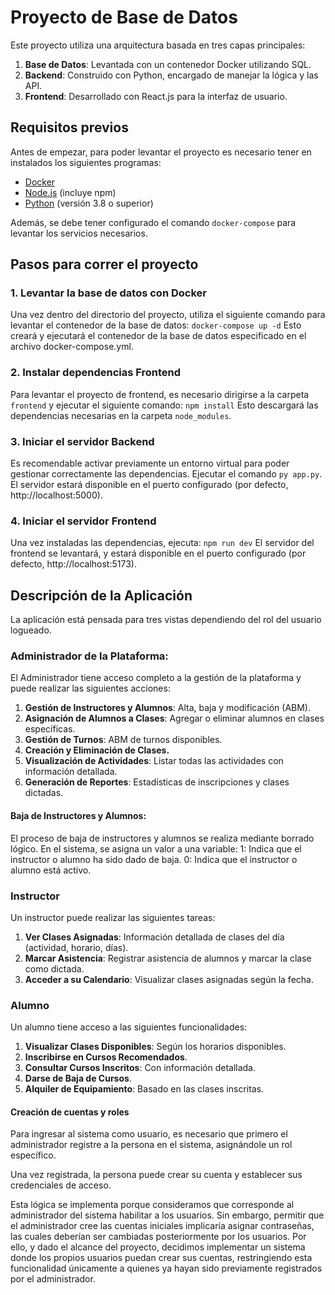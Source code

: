# Proyecto de Base de Datos

Este proyecto utiliza una arquitectura basada en tres capas principales:

1. **Base de Datos**: Levantada con un contenedor Docker utilizando SQL.
2. **Backend**: Construido con Python, encargado de manejar la lógica y las API.
3. **Frontend**: Desarrollado con React.js para la interfaz de usuario.

## Requisitos previos

Antes de empezar, para poder levantar el proyecto es necesario tener en instalados los siguientes programas:

- [Docker](https://www.docker.com/)
- [Node.js](https://nodejs.org/) (incluye npm)
- [Python](https://www.python.org/) (versión 3.8 o superior)

Además, se debe tener configurado el comando `docker-compose` para levantar los servicios necesarios.

## Pasos para correr el proyecto

### 1. Levantar la base de datos con Docker

Una vez dentro del directorio del proyecto, utiliza el siguiente comando para levantar el contenedor de la base de datos:
  `docker-compose up -d`
Esto creará y ejecutará el contenedor de la base de datos especificado en el archivo docker-compose.yml.

### 2. Instalar dependencias Frontend

Para levantar el proyecto de frontend, es necesario dirigirse a la carpeta `frontend` y ejecutar el siguiente comando:
  `npm install`
Esto descargará las dependencias necesarias en la carpeta `node_modules`.

### 3. Iniciar el servidor Backend

Es recomendable activar previamente un entorno virtual para poder gestionar correctamente las dependencias.
Ejecutar el comando `py app.py`.
El servidor estará disponible en el puerto configurado (por defecto, http://localhost:5000).

### 4. Iniciar el servidor Frontend

Una vez instaladas las dependencias, ejecuta:
`npm run dev`
El servidor del frontend se levantará, y estará disponible en el puerto configurado (por defecto, http://localhost:5173).

## Descripción de la Aplicación

La aplicación está pensada para tres vistas dependiendo del rol del usuario logueado.

### Administrador de la Plataforma:

El Administrador tiene acceso completo a la gestión de la plataforma y puede realizar las siguientes acciones:

1. **Gestión de Instructores y Alumnos**: Alta, baja y modificación (ABM).
2. **Asignación de Alumnos a Clases**: Agregar o eliminar alumnos en clases específicas.
3. **Gestión de Turnos**: ABM de turnos disponibles.
4. **Creación y Eliminación de Clases.**
5. **Visualización de Actividades**: Listar todas las actividades con información detallada.
6. **Generación de Reportes**: Estadísticas de inscripciones y clases dictadas.

#### Baja de Instructores y Alumnos:

El proceso de baja de instructores y alumnos se realiza mediante borrado lógico.
En el sistema, se asigna un valor a una variable:
  1: Indica que el instructor o alumno ha sido dado de baja.
  0: Indica que el instructor o alumno está activo.

### Instructor
Un instructor puede realizar las siguientes tareas:

1. **Ver Clases Asignadas**: Información detallada de clases del día (actividad, horario, días).
2. **Marcar Asistencia**: Registrar asistencia de alumnos y marcar la clase como dictada.
3. **Acceder a su Calendario**: Visualizar clases asignadas según la fecha.

### Alumno
Un alumno tiene acceso a las siguientes funcionalidades:

1. **Visualizar Clases Disponibles**: Según los horarios disponibles.
2. **Inscribirse en Cursos Recomendados**.
3. **Consultar Cursos Inscritos**: Con información detallada.
4. **Darse de Baja de Cursos**.
5. **Alquiler de Equipamiento**: Basado en las clases inscritas.


#### Creación de cuentas y roles

Para ingresar al sistema como usuario, es necesario que primero el administrador registre a la persona en el sistema, asignándole un rol específico.

Una vez registrada, la persona puede crear su cuenta y establecer sus credenciales de acceso.

Esta lógica se implementa porque consideramos que corresponde al administrador del sistema habilitar a los usuarios. Sin embargo, permitir que el administrador cree las cuentas iniciales implicaría asignar contraseñas, las cuales deberían ser cambiadas posteriormente por los usuarios. Por ello, y dado el alcance del proyecto, decidimos implementar un sistema donde los propios usuarios puedan crear sus cuentas, restringiendo esta funcionalidad únicamente a quienes ya hayan sido previamente registrados por el administrador.

